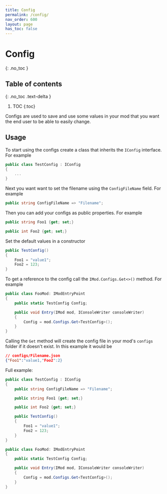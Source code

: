 ```yaml
---
title: Config
permalink: /config/
nav_order: 600
layout: page
has_toc: false
---
```

# Config
{: .no_toc }

## Table of contents
{: .no_toc .text-delta }

1. TOC
{:toc}

Configs are used to save and use some values in your mod that you want the end user to be able to easily change. 

## Usage
To start using the configs create a class that inherits the `IConfig` interface. For example
```csharp
public class TestConfig : IConfig
{
    ...
}
```

Next you want want to set the filename using the `ConfigFileName` field.
For example
```csharp
public string ConfigFileName => "Filename";
```

Then you can add your configs as public properties.
For example
```csharp
public string Foo1 {get; set;}

public int Foo2 {get; set;}
```

Set the default values in a constructor
```csharp
public TestConfig()
{
    Foo1 = "value1";
    Foo2 = 123;
}
```

To get a reference to the config call the `IMod.Configs.Get<>()` method.
For example
```csharp
public class FooMod: IModEntryPoint
{
    public static TestConfig Config;

    public void Entry(IMod mod, IConsoleWriter consoleWriter)
    {
        Config = mod.Configs.Get<TestConfig>();
    }
}
```

Calling the `Get` method will create the config file in your mod's `configs` folder if it doesn't exist. In this example it would be
```json
// configs/Filename.json
{"Foo1":"value1,"Foo2":2}
```

Full example:
```csharp
public class TestConfig : IConfig
{
    public string ConfigFileName => "Filename";

    public string Foo1 {get; set;}

    public int Foo2 {get; set;}

    public TestConfig()
    {
        Foo1 = "value1";
        Foo2 = 123;
    }
}

public class FooMod: IModEntryPoint
{
    public static TestConfig Config;

    public void Entry(IMod mod, IConsoleWriter consoleWriter)
    {
        Config = mod.Configs.Get<TestConfig>();
    }
}
```